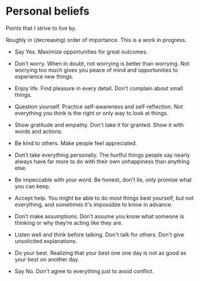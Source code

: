 # Personal beliefs

Points that I strive to live by.

Roughly in (decreasing) order of importance.
This is a work in progress.

- Say Yes.
Maximize opportunities for great outcomes.

- Don’t worry.
When in doubt, not worrying is better than worrying. Not worrying too much gives you peace of mind and opportunities to experience new things.

- Enjoy life.
Find pleasure in every detail. Don't complain about small things.

- Question yourself.
Practice self-awareness and self-reflection. Not everything you think is the right or only way to look at things.

- Show gratitude and empathy.
Don't take it for granted. Show it with words and actions.

- Be kind to others.
Make people feel appreciated.

- Don’t take everything personally.
The hurtful things people say nearly always have far more to do with their own unhappiness than anything else.

- Be impeccable with your word.
Be honest, don’t lie, only promise what you can keep.

- Accept help.
You might be able to do most things best yourself, but not everything, and sometimes it's impossible to know in advance.

- Don’t make assumptions.
Don’t assume you know what someone is thinking or why they’re acting like they are.

- Listen well and think before talking.
Don't talk for others. Don't give unsolicited explanations. 

- Do your best.
Realizing that your best one one day is not as good as your best on another day.

- Say No.
Don't agree to everything just to avoid conflict.
